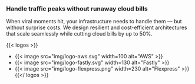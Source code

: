### Handle traffic peaks without runaway cloud bills

When viral moments hit, your infrastructure needs to handle them — but without
surprise costs. We design resilient and cost-efficient architectures that scale
seamlessly while cutting cloud bills by up to 50%.

{{< logos >}}
- {{< image src="img/logo-aws.svg" width=100 alt="AWS" >}}
- {{< image src="img/logo-fastly.svg" width=130 alt="Fastly" >}}
- {{< image src="img/logo-flexpress.png" width=230 alt="Flexpress" >}}
{{</ logos >}}
